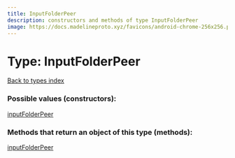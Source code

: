 ```yaml
---
title: InputFolderPeer
description: constructors and methods of type InputFolderPeer
image: https://docs.madelineproto.xyz/favicons/android-chrome-256x256.png
---
```

# Type: InputFolderPeer
[Back to types index](index.md)



### Possible values (constructors):

[inputFolderPeer](../constructors/inputFolderPeer.md)  



### Methods that return an object of this type (methods):



[inputFolderPeer](../constructors/inputFolderPeer.md)  

